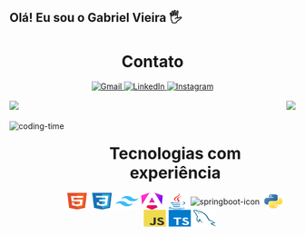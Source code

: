 ## Olá! Eu sou o Gabriel Vieira 🖐️

<h1 align="center">Contato</h1>
<div align="center">
  <a href="mailto:gabrielvieira.wks@gmail.com">
    <img src="https://img.shields.io/badge/Gmail-D14836?style=for-the-badge&logo=gmail&logoColor=white" alt="Gmail" />
  </a>
  <a href="https://www.linkedin.com/in/gabriel-vieira-174947198/">
    <img src="https://img.shields.io/badge/LinkedIn-0077B5?style=for-the-badge&logo=linkedin&logoColor=white" alt="LinkedIn" />
  </a>
  <a href="https://www.instagram.com/gavieirah/">
    <img src="https://img.shields.io/badge/Instagram-E4405F?style=for-the-badge&logo=instagram&logoColor=white" alt="Instagram" />
  </a>
</div>
<br>

<div>
<img height="180em" src="https://github-readme-stats.vercel.app/api?username=gabvieiras&show_icons=true&theme=great-gatsby&include_all_commits=true&count_private=true"/>
<img align="right" height="180em" src="https://github-readme-stats.vercel.app/api/top-langs/?username=gabvieiras&layout=compact&langs_count=16&theme=great-gatsby"/>
</div>

<div align="center">
  <div style="display: inline_block"><br>
  <img align="left" height="250" alt="coding-time" src="code.gif">
  <h1 align="center"> Tecnologias com experiência </h1>
<img align="center" height="30" width="40" alt="html-icon" src="https://raw.githubusercontent.com/devicons/devicon/master/icons/html5/html5-original.svg">
  <img align="center" height="30" width="40" alt="css-icon" src="https://raw.githubusercontent.com/devicons/devicon/master/icons/css3/css3-original.svg">
  <img align="center" height="30" width="40" alt="tailwind-icon" src="https://raw.githubusercontent.com/devicons/devicon/master/icons/tailwindcss/tailwindcss-original.svg">
  <img align="center" height="30" width="40" alt="angular-icon" src="https://raw.githubusercontent.com/devicons/devicon/master/icons/angular/angular-original.svg">
  <img align="center" height="30" width="40" alt="java-icon" src="https://raw.githubusercontent.com/devicons/devicon/master/icons/java/java-original.svg">
<img 
  align="center" 
  height="30" 
  width="30" 
  alt="springboot-icon" 
  src="https://img.icons8.com/?size=100&id=2oBx9FpXcbLa&format=png&color=000000" 
/>
  <img align="center" height="30" width="40" alt="python-icon" src="https://raw.githubusercontent.com/devicons/devicon/master/icons/python/python-original.svg">
  <img align="center" height="30" width="40" alt="javascript-icon" src="https://raw.githubusercontent.com/devicons/devicon/master/icons/javascript/javascript-original.svg">
  <img align="center" height="30" width="40" alt="typescript-icon" src="https://raw.githubusercontent.com/devicons/devicon/master/icons/typescript/typescript-original.svg">
  <img align="center" height="30" width="40" alt="mysql-icon" src="https://raw.githubusercontent.com/devicons/devicon/master/icons/mysql/mysql-original.svg">
</div>
